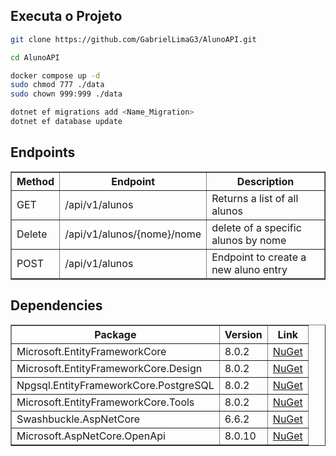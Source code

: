 ## Executa o Projeto

```bash
git clone https://github.com/GabrielLimaG3/AlunoAPI.git

cd AlunoAPI

docker compose up -d
sudo chmod 777 ./data
sudo chown 999:999 ./data

dotnet ef migrations add <Name_Migration>
dotnet ef database update
```

## Endpoints

<table align="center" border>
  <tr>
    <th>Method</th>
    <th>Endpoint</th>
    <th>Description</th>
  </tr>
  <tr>
    <td>GET</td>
    <td>/api/v1/alunos</td>
    <td>Returns a list of all alunos</td>
  </tr>
  <tr>
    <td>Delete</td>
    <td>/api/v1/alunos/{nome}/nome</td>
    <td>delete of a specific alunos by nome</td>
  </tr>
  <tr>
    <td>POST</td>
    <td>/api/v1/alunos</td>
    <td>Endpoint to create a new aluno entry</td>
  </tr>
</table>

## Dependencies

<table align="center" border>
  <tr>
    <th>Package</th>
    <th>Version</th>
    <th>Link</th>
  </tr>
  <tr>
    <td>Microsoft.EntityFrameworkCore</td>
    <td>8.0.2</td>
    <td>
      <a
        href="https://www.nuget.org/packages/Microsoft.EntityFrameworkCore/8.0.2"
        >NuGet</a
      >
    </td>
  </tr>
  <tr>
    <td>Microsoft.EntityFrameworkCore.Design</td>
    <td>8.0.2</td>
    <td>
      <a
        href="https://www.nuget.org/packages/Microsoft.EntityFrameworkCore.Design/3.1.8"
        >NuGet</a
      >
    </td>
  </tr>
  <tr>
    <td>Npgsql.EntityFrameworkCore.PostgreSQL</td>
    <td>8.0.2</td>
    <td>
      <a
        href="https://www.nuget.org/packages/Npgsql.EntityFrameworkCore.PostgreSQL/8.0.2"
        >NuGet</a
      >
    </td>
  </tr>
  <tr>
    <td>Microsoft.EntityFrameworkCore.Tools</td>
    <td>8.0.2</td>
    <td>
      <a href="https://www.nuget.org/packages/Microsoft.EntityFrameworkCore.Tools/8.0.2">NuGet</a>
    </td>
  </tr>
    <tr>
    <td>Swashbuckle.AspNetCore</td>
    <td>6.6.2</td>
    <td>
      <a href="https://www.nuget.org/packages/Newtonsoft.Json/12.0.2">NuGet</a>
    </td>
  </tr>
    <tr>
    <td>Microsoft.AspNetCore.OpenApi</td>
    <td>8.0.10</td>
    <td>
      <a href="https://www.nuget.org/packages/Microsoft.AspNetCore.OpenApi/8.0.10">NuGet</a>
    </td>
  </tr>
</table>
